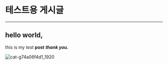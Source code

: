 # 테스트용 게시글

---

## hello world,

this is my *test* **post** ***thank you.***

![cat-g74a06f4d1_1920](C:\CODE\git-pages\github-blog\Kimpossible94.github.io\images\2022-05-17-test-posting\cat-g74a06f4d1_1920.jpg)